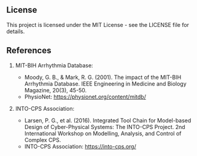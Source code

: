 ## License

This project is licensed under the MIT License - see the LICENSE file for details.

## References

1. MIT-BIH Arrhythmia Database:
   - Moody, G. B., & Mark, R. G. (2001). The impact of the MIT-BIH Arrhythmia Database. IEEE Engineering in Medicine and Biology Magazine, 20(3), 45-50.
   - PhysioNet: https://physionet.org/content/mitdb/

2. INTO-CPS Association:
   - Larsen, P. G., et al. (2016). Integrated Tool Chain for Model-based Design of Cyber-Physical Systems: The INTO-CPS Project. 2nd International Workshop on Modelling, Analysis, and Control of Complex CPS.
   - INTO-CPS Association: https://into-cps.org/ 